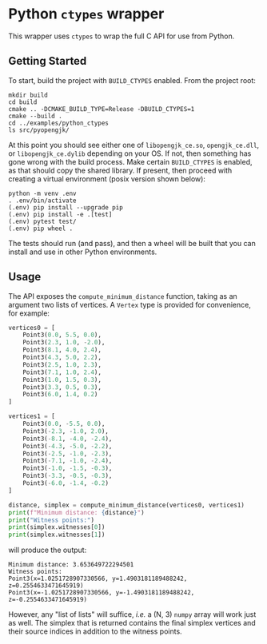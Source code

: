 # Python `ctypes` wrapper

This wrapper uses `ctypes` to wrap the full C API for use from Python.

## Getting Started

To start, build the project with `BUILD_CTYPES` enabled. From the
project root:

    mkdir build
    cd build
    cmake .. -DCMAKE_BUILD_TYPE=Release -DBUILD_CTYPES=1
    cmake --build .
    cd ../examples/python_ctypes
    ls src/pyopengjk/

At this point you should see either one of `libopengjk_ce.so`,
`opengjk_ce.dll`, or `libopengjk_ce.dylib` depending on your OS.
If not, then something has gone wrong with the build process. Make
certain `BUILD_CTYPES` is enabled, as that should copy the shared
library. If present, then proceed with creating a virtual environment
(posix version shown below):

    python -m venv .env
    . .env/bin/activate
    (.env) pip install --upgrade pip
    (.env) pip install -e .[test]
    (.env) pytest test/
    (.env) pip wheel .

The tests should run (and pass), and then a wheel will be built that
you can install and use in other Python environments.

## Usage

The API exposes the `compute_minimum_distance` function, taking as an
argument two lists of vertices. A `Vertex` type is provided for
convenience, for example:

```python
vertices0 = [
    Point3(0.0, 5.5, 0.0),
    Point3(2.3, 1.0, -2.0),
    Point3(8.1, 4.0, 2.4),
    Point3(4.3, 5.0, 2.2),
    Point3(2.5, 1.0, 2.3),
    Point3(7.1, 1.0, 2.4),
    Point3(1.0, 1.5, 0.3),
    Point3(3.3, 0.5, 0.3),
    Point3(6.0, 1.4, 0.2)
]

vertices1 = [
    Point3(0.0, -5.5, 0.0),
    Point3(-2.3, -1.0, 2.0),
    Point3(-8.1, -4.0, -2.4),
    Point3(-4.3, -5.0, -2.2),
    Point3(-2.5, -1.0, -2.3),
    Point3(-7.1, -1.0, -2.4),
    Point3(-1.0, -1.5, -0.3),
    Point3(-3.3, -0.5, -0.3),
    Point3(-6.0, -1.4, -0.2)
]

distance, simplex = compute_minimum_distance(vertices0, vertices1)
print(f"Minimum distance: {distance}")
print("Witness points:")
print(simplex.witnesses[0])
print(simplex.witnesses[1])
```

will produce the output:

    Minimum distance: 3.653649722294501
    Witness points:
    Point3(x=1.0251728907330566, y=1.4903181189488242, z=0.2554633471645919)
    Point3(x=-1.0251728907330566, y=-1.4903181189488242, z=-0.2554633471645919)

However, any "list of lists" will suffice, *i.e.* a (N, 3) `numpy` array
will work just as well. The simplex that is returned contains
the final simplex vertices and their source indices in addition to
the witness points.
